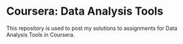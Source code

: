 # Coursera: Data Analysis Tools #
This repository is used to post my solutions to assignments for Data Analysis Tools in Coursera. 
